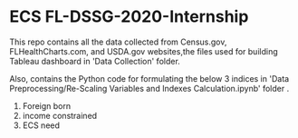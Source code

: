 # ECS FL-DSSG-2020-Internship

This repo contains all the data collected from Census.gov, FLHealthCharts.com, and USDA.gov websites,the files used for building Tableau dashboard in 'Data Collection' folder.

Also, contains the Python code for formulating the below 3 indices in 'Data Preprocessing/Re-Scaling Variables and Indexes Calculation.ipynb' folder .

1. Foreign born
2. income constrained
3. ECS need
